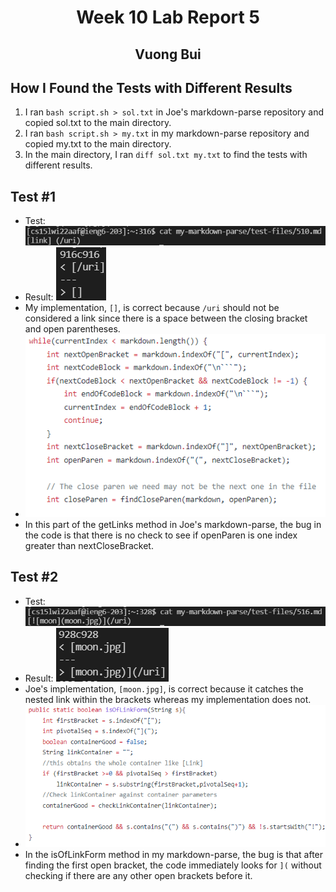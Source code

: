 # <center> Week 10 Lab Report 5 </center>
## <center> Vuong Bui </center>
## How I Found the Tests with Different Results
1. I ran `bash script.sh > sol.txt` in Joe's markdown-parse repository and copied sol.txt to the main directory.
2. I ran `bash script.sh > my.txt` in my markdown-parse repository and copied my.txt to the main directory.
3. In the main directory, I ran `diff sol.txt my.txt` to find the tests with different results.
## Test #1
* Test: ![Image](SS5-1.png)
* Result: ![Image](SS5-2.png)
* My implementation, `[]`, is correct because `/uri` should not be considered a link since there is a space between the closing bracket and open parentheses.
* ![Image](SS5-3.png)
* In this part of the getLinks method in Joe's markdown-parse, the bug in the code is that there is no check to see if openParen is one index greater than nextCloseBracket.
## Test #2
* Test: ![Image](SS5-5.png)
* Result: ![Image](SS5-4.png)
* Joe's implementation, `[moon.jpg]`, is correct because it catches the nested link within the brackets whereas my implementation does not.
* ![Image](SS5-6.png)
* In the isOfLinkForm method in my markdown-parse, the bug is that after finding the first open bracket, the code immediately looks for `](` without checking if there are any other open brackets before it.